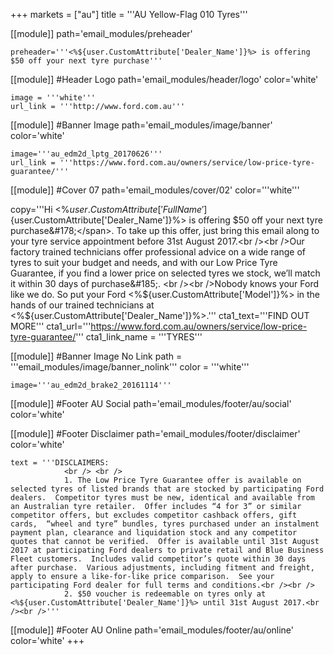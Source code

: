 +++
markets = ["au"]
title = '''AU Yellow-Flag 010 Tyres'''

[[module]]
path='email_modules/preheader'


	preheader='''<%${user.CustomAttribute['Dealer_Name']}%> is offering $50 off your next tyre purchase'''

[[module]] #Header Logo
path='email_modules/header/logo'
color='white'

	image = '''white'''
	url_link = '''http://www.ford.com.au'''
    
[[module]] #Banner Image 
path='email_modules/image/banner'
color='white'

	image='''au_edm2d_lptg_20170626'''
	url_link = '''https://www.ford.com.au/owners/service/low-price-tyre-guarantee/'''


[[module]] #Cover 07
path='email_modules/cover/02'
color='''white'''

copy='''Hi <%${user.CustomAttribute['FullName']}%><br /><br />At Ford we’re committed to offering you tyres at competitive prices, which is why we’re excited to announce our Low Price Tyre Guarantee; we’ll match a competitor’s price on selected tyres we stock&#185;. <br /><br />To celebrate, <span style="text-decoration:underline;font-weight:bold"> <%${user.CustomAttribute['Dealer_Name']}%> is offering $50 off your next tyre purchase&#178;</span>. To take up this offer, just bring this email along to your tyre service appointment before 31st August 2017.<br /><br />Our factory trained technicians offer professional advice on a wide range of tyres to suit your budget and needs, and with our Low Price Tyre Guarantee, if you find a lower price on selected tyres we stock, we’ll match it within 30 days of purchase&#185;. <br /><br />Nobody knows your Ford like we do. So put your Ford <%${user.CustomAttribute['Model']}%> in the hands of our trained technicians at <%${user.CustomAttribute['Dealer_Name']}%>.'''
	cta1_text='''FIND OUT MORE'''
	cta1_url='''https://www.ford.com.au/owners/service/low-price-tyre-guarantee/'''
	cta1_link_name = '''TYRES'''

[[module]] #Banner Image No Link
path = '''email_modules/image/banner_nolink'''
color = '''white'''

	image='''au_edm2d_brake2_20161114'''

[[module]] #Footer AU Social
path='email_modules/footer/au/social'
color='white'

[[module]] #Footer Disclaimer
path='email_modules/footer/disclaimer'
color='white'

	text = '''DISCLAIMERS: 
				<br /> <br />
				1. The Low Price Tyre Guarantee offer is available on selected tyres of listed brands that are stocked by participating Ford dealers.  Competitor tyres must be new, identical and available from an Australian tyre retailer.  Offer includes “4 for 3” or similar competitor offers, but excludes competitor cashback offers, gift cards,  “wheel and tyre” bundles, tyres purchased under an instalment payment plan, clearance and liquidation stock and any competitor quotes that cannot be verified.  Offer is available until 31st August 2017 at participating Ford dealers to private retail and Blue Business Fleet customers.  Includes valid competitor’s quote within 30 days after purchase.  Various adjustments, including fitment and freight, apply to ensure a like-for-like price comparison.  See your participating Ford dealer for full terms and conditions.<br /><br />
				2. $50 voucher is redeemable on tyres only at <%${user.CustomAttribute['Dealer_Name']}%> until 31st August 2017.<br /><br />'''


[[module]] #Footer AU Online
path='email_modules/footer/au/online'
color='white'
+++